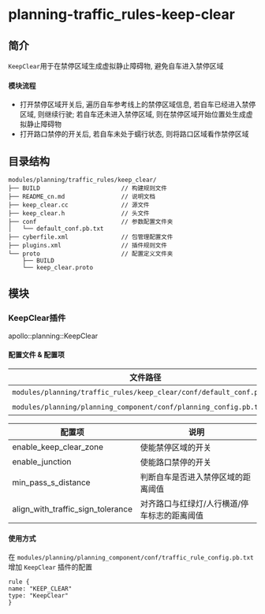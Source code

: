 planning-traffic_rules-keep-clear
============

## 简介

`KeepClear`用于在禁停区域生成虚拟静止障碍物, 避免自车进入禁停区域

#### 模块流程
- 打开禁停区域开关后, 遍历自车参考线上的禁停区域信息, 若自车已经进入禁停区域, 则继续行驶; 若自车还未进入禁停区域, 则在禁停区域开始位置处生成虚拟静止障碍物
- 打开路口禁停的开关后, 若自车未处于蠕行状态, 则将路口区域看作禁停区域

## 目录结构

```shell
modules/planning/traffic_rules/keep_clear/
├── BUILD                       // 构建规则文件
├── README_cn.md                // 说明文档
├── keep_clear.cc               // 源文件
├── keep_clear.h                // 头文件
├── conf                        // 参数配置文件夹
│   └── default_conf.pb.txt
├── cyberfile.xml               // 包管理配置文件
├── plugins.xml                 // 插件规则文件
└── proto                       // 配置定义文件夹
    ├── BUILD
    └── keep_clear.proto
```

## 模块

### KeepClear插件

apollo::planning::KeepClear

#### 配置文件 & 配置项

| 文件路径                                                                     | 类型/结构                                       | <div style="width: 300pt">说明</div> |
| ---------------------------------------------------------------------------- | ----------------------------------------------- | ------------------------------------ |
| `modules/planning/traffic_rules/keep_clear/conf/default_conf.pb.txt` | `apollo::planning::KeepClearConfig` |配置文件 |
| `modules/planning/planning_component/conf/planning_config.pb.txt`                 | `apollo::planning::PlanningConfig`              | planning组件的配置文件               |

| 配置项 | 说明 |
| ----- | ----- |
| enable_keep_clear_zone            | 使能禁停区域的开关 |
| enable_junction                   | 使能路口禁停的开关 |
| min_pass_s_distance               | 判断自车是否进入禁停区域的距离阈值 |
| align_with_traffic_sign_tolerance | 对齐路口与红绿灯/人行横道/停车标志的距离阈值 |

#### 使用方式

在 `modules/planning/planning_component/conf/traffic_rule_config.pb.txt` 增加 `KeepClear` 插件的配置

```
rule {
name: "KEEP_CLEAR"
type: "KeepClear"
}
```
